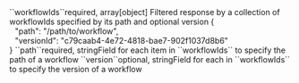 <tr><td>``workflowIds``</td><td>required, array[object]</td>
<td>Filtered response by a collection of workflowIds specified by its path and optional version</td>
<td> {
  <div style="padding-left:10px;">"path": "/path/to/workflow",</div>
  <div style="padding-left:10px;">"versionId": "c79caab4-4e72-4818-bae7-902f1037d8b6"</div>
  }</td>
<td></td>
</tr>
<tr><td style="padding-left:20px;">``path``</td><td>required, string</td><td>Field for each item in ``workflowIds`` to specify the path of a workflow</td><td></td><td></td></tr>
<tr><td style="padding-left:20px;">``version``</td><td>optional, string</td><td>Field for each in ``workflowIds`` to specify the version of a workflow</td><td></td><td></td></tr>

